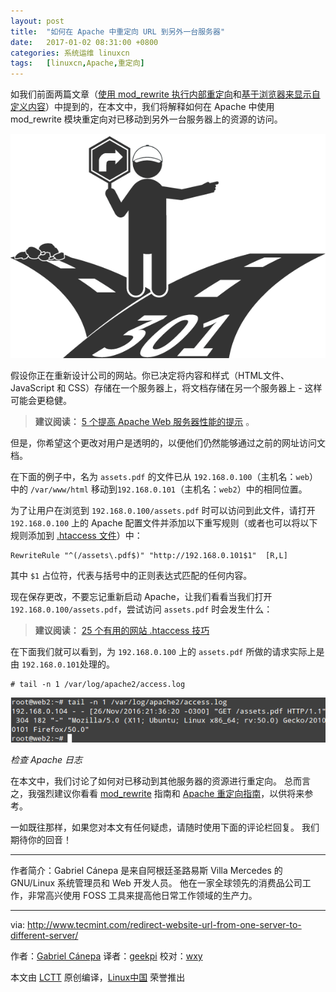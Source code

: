```yaml
---
layout: post
title:	"如何在 Apache 中重定向 URL 到另外一台服务器"
date:	2017-01-02 08:31:00 +0800 
categories:	系统运维 linuxcn 
tags:	[linuxcn,Apache,重定向]
---
```



如我们前面两篇文章（[使用 mod\_rewrite 执行内部重定向](http://www.tecmint.com/redirection-with-mod_rewrite-in-apache/)和[基于浏览器来显示自定义内容](http://www.tecmint.com/mod_rewrite-redirect-requests-based-on-browser/)）中提到的，在本文中，我们将解释如何在 Apache 中使用 mod\_rewrite 模块重定向对已移动到另外一台服务器上的资源的访问。


![](/Asserts/Images/album/201612/31/213648sonj0hnyo2ij2ydn.png)


假设你正在重新设计公司的网站。你已决定将内容和样式（HTML文件、JavaScript 和 CSS）存储在一个服务器上，将文档存储在另一个服务器上 - 这样可能会更稳健。



> 
> **建议阅读：** [5 个提高 Apache Web 服务器性能的提示](http://www.tecmint.com/apache-performance-tuning/) 。
> 
> 
> 


但是，你希望这个更改对用户是透明的，以便他们仍然能够通过之前的网址访问文档。


在下面的例子中，名为 `assets.pdf` 的文件已从 `192.168.0.100`（主机名：`web`）中的 `/var/www/html` 移动到`192.168.0.101`（主机名：`web2`）中的相同位置。


为了让用户在浏览到 `192.168.0.100/assets.pdf` 时可以访问到此文件，请打开 `192.168.0.100` 上的 Apache 配置文件并添加以下重写规则（或者也可以将以下规则添加到 [.htaccess 文件](http://www.tecmint.com/tag/htaccess/)）中：



```
RewriteRule "^(/assets\.pdf$)" "http://192.168.0.101$1"  [R,L]

```

其中 `$1` 占位符，代表与括号中的正则表达式匹配的任何内容。


现在保存更改，不要忘记重新启动 Apache，让我们看看当我们打开 `192.168.0.100/assets.pdf`，尝试访问 `assets.pdf` 时会发生什么：



> 
> **建议阅读：** [25 个有用的网站 .htaccess 技巧](http://www.tecmint.com/apache-htaccess-tricks/)
> 
> 
> 


在下面我们就可以看到，为 `192.168.0.100` 上的 `assets.pdf` 所做的请求实际上是由 `192.168.0.101`处理的。



```
# tail -n 1 /var/log/apache2/access.log

```

![Check Apache Logs](/Asserts/Images/album/201701/02/194302xz7378c3ef6zq6e6.png)


*检查 Apache 日志*


在本文中，我们讨论了如何对已移动到其他服务器的资源进行重定向。 总而言之，我强烈建议你看看 [mod\_rewrite](http://mod-rewrite-cheatsheet.com/) 指南和 [Apache 重定向指南](https://httpd.apache.org/docs/2.4/rewrite/remapping.html)，以供将来参考。


一如既往那样，如果您对本文有任何疑虑，请随时使用下面的评论栏回复。 我们期待你的回音！




---


作者简介：Gabriel Cánepa 是来自阿根廷圣路易斯 Villa Mercedes 的 GNU/Linux 系统管理员和 Web 开发人员。 他在一家全球领先的消费品公司工作，非常高兴使用 FOSS 工具来提高他日常工作领域的生产力。




---


via: <http://www.tecmint.com/redirect-website-url-from-one-server-to-different-server/>


作者：[Gabriel Cánepa](http://www.tecmint.com/author/gacanepa/) 译者：[geekpi](https://github.com/geekpi) 校对：[wxy](https://github.com/wxy)


本文由 [LCTT](https://github.com/LCTT/TranslateProject) 原创编译，[Linux中国](https://linux.cn/) 荣誉推出
